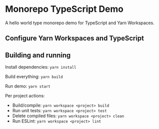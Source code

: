 # Monorepo TypeScript Demo

A hello world type monorepo demo for TypeScript and Yarn Workspaces.

## Configure Yarn Workspaces and TypeScript

## Building and running

Install dependencies: `yarn install`

Build everything: `yarn build`

Run demo: `yarn start`

Per project actions:
- Build/compile: `yarn workspace <project> build`
- Run unit tests: `yarn workspace <project> test`
- Delete compiled files: `yarn workspace <project> clean`
- Run ESLint: `yarn workspace <project> lint` 
